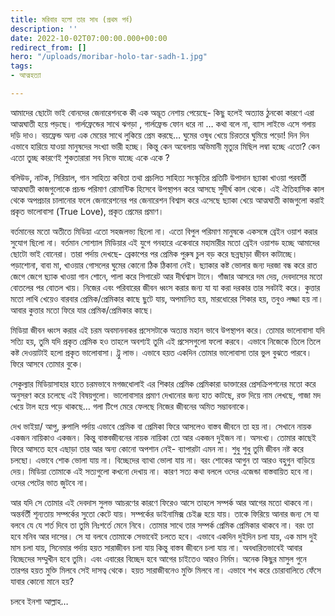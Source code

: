 ```yaml
---
title: মরিবার হলো তার সাধ (প্রথম পর্ব)
description: ''
date: 2022-10-02T07:00:00.000+00:00
redirect_from: []
hero: "/uploads/moribar-holo-tar-sadh-1.jpg"
tags:
- আত্মহত্যা

---
```

আমাদের ছোটো ভাই বোনদের জেনারেশনকে কী এক অদ্ভূত নেশায় পেয়েছে- কিছু হলেই অত্যান্ত ঠুনকো কারণে এরা আত্মঘাতী হয়ে পড়ছে। গার্লফ্রেন্ডের সাথে ঝগড়া , গার্লফ্রেন্ড ফোন ধরে না … কথা বলে না, ব্যাস লাইভে এসে গলায় দড়ি দাও। বয়ফ্রেন্ড অন্য এক মেয়ের সাথে লুকিয়ে প্রেম করছে… ঘুমের ওষুধ খেয়ে চিরতরে ঘুমিয়ে পড়ো! দিন দিন এভাবে হারিয়ে যাওয়া মানুষদের সংখ্যা ভারী হচ্ছে। কিন্তু কেন অবেলায় অভিমানী মৃত্যুর মিছিল লম্বা হচ্ছে এতো? কেন এতো তুচ্ছ কারণেই শুকতারারা সব নিভে যাচ্ছে একে একে ?

বলিউড, নাটক, সিরিয়াল, গান সাহিত্য কবিতা তথা প্রচলিত সাহিত্য সংস্কৃতির প্রতিটি উপাদান ছ্যাকা খাওয়া পরবর্তী আত্মঘাতী কাজগুলোকে প্রচন্ড পরিমাণ রোমান্টিক হিসেবে উপস্থাপন করে আসছে সুদীর্ঘ কাল থেকে। এই ঐতিহাসিক কাল থেকে অপপ্রচার চালানোর ফলে জেনারেশনের পর জেনারেশন বিশ্বাস করে এসেছে ছ্যাকা খেয়ে আত্মঘাতী কাজগুলো করাই প্রকৃত ভালোবাসা (True Love), প্রকৃত প্রেমের প্রমাণ।

বর্তমানের মতো অতীতে মিডিয়া এতো সহজলভ্য ছিলো না। এতো বিপুল পরিমাণ মানুষকে একসঙ্গে ব্রেইন ওয়াশ করার সুযোগ ছিলো না। বর্তমান সোশ্যাল মিডিয়ার এই যুগে গনহারে একেবারে মহামারীর মতো ব্রেইন ওয়াশড হচ্ছে আমাদের ছোটো ভাই বোনেরা। তারা পর্দায় দেখছে- ব্রেকাপের পর প্রেমিক পুরুষ চুল বড় করে ছন্নছাড়া জীবন কাটাচ্ছে। পড়াশোনা, বাবা মা, খাওয়ার গোসলের ঘুমের কোনো ঠিক ঠিকানা নেই। ছ্যাকার কষ্ট ভোলার জন্য দরজা বন্ধ করে রাত জেগে জেগে ছ্যাক খাওয়া গান শোনে, পালা করে সিগারেট আর দীর্ঘশ্বাস টানে। গাঁজার আসরে দম দেয়, দেবদাসের মতো বোতলের পর বোতল খায়। নিজের এবং পরিবারের জীবন ধ্বংস করার জন্য যা যা করা দরকার তার সবটাই করে। কুত্তার মতো লাথি খেয়েও বারবার প্রেমিক/প্রেমিকার কাছে ছুটে যায়, অপমানিত হয়, মারধোরের শিকার হয়, তবুও লজ্জা হয় না। আবার কুত্তার মতো ফিরে যার প্রেমিক/প্রেমিকার কাছে।

মিডিয়া জীবন ধ্বংস করার এই চরম অবমাননাকর প্রসেসটাকে অত্যন্ত মহান ভাবে উপস্থাপন করে। তোমার ভালোবাসা যদি সত্যি হয়, তুমি যদি প্রকৃত প্রেমিক হও তাহলে অবশ্যই তুমি এই প্রসেসগুলো ফলো করবে। এভাবে নিজেকে তিলে তিলে কষ্ট দেওয়াটাই হলো প্রকৃত ভালোবাসা। ট্রু লাভ। এভাবে হয়ত একদিন তোমার ভালোবাসা তার ভুল বুঝতে পারবে। ফিরে আসবে তোমার বুকে।

সেকুল্যার মিডিয়াসাহার হাতে চরমভাবে মগজধোলাই এর শিকার প্রেমিক প্রেমিকারা ডাক্তারের প্রেসক্রিপশনের মতো করে অনুসরণ করে চলেছে এই বিষয়গুলো। ভালোবাসার প্রমাণ দেখানোর জন্য হাত কাটছে, রক্ত দিয়ে নাম লেখছে, গাজা মদ খেয়ে টাল হয়ে পড়ে থাকছে… গলা টিপে মেরে ফেলছে নিজের জীবনের অমিত সম্ভাবনাকে।

দেখ ভাইয়া/ আপু, রুপালি পর্দায় এভাবে প্রেমিক বা প্রেমিকা ফিরে আসলেও বাস্তব জীবনে তা হয় না। সেখানে নায়ক একজন নায়িকাও একজন। কিন্তু বাস্তবজীবনের নায়ক নায়িকা তো আর একজন দুইজন না। অসংখ্য। তোমার কাছেই ফিরে আসতে হবে এছাড়া তার আর অন্য কোনো অপশান নেই- ব্যাপারটা এমন না। শুধু শুধু তুমি জীবন নষ্ট করে চলছো। এভাবে শোক ভোলা যায় না। বিচ্ছেদের ব্যাথা ভোলা যায় না। বরং শোকের আগুন তা আরও বহুগুন বাড়িয়ে দেয়। মিডিয়া তোমাকে এই সত্যগুলো কখনো দেখায় না। কারণ সত্য কথা বললে ওদের এজেন্ডা বাস্তবায়িত হবে না। ওদের পেটের ভাত জুটবে না।

আর যদি সে তোমার এই দেবদাস সুলভ আচরণের কারণে ফিরেও আসে তাহলে সম্পর্ক আর আগের মতো থাকবে না। অন্তর্বর্তী শূন্যতায় সম্পর্কের সুতো কেটে যায়। সম্পর্কের ডাইনামিক্স চেইঞ্জ হয়ে যায়। তাকে ফিরিয়ে আনার জন্য সে যা বলবে যে যে শর্ত দিবে তা তুমি নিঃশর্তে মেনে নিবে। তোমার সাথে তার সম্পর্ক প্রেমিক প্রেমিকার থাকবে না। বরং তা হবে মনিব আর দাসের। সে যা বলবে তোমাকে সেভাবেই চলতে হবে। এভাবে একদিন দুইদিন চলা যায়, এক মাস দুই মাস চলা যায়, সিনেমার পর্দায় হয়ত সারাজীবন চলা যায় কিন্তু বাস্তব জীবনে চলা যায় না। অবধারিতভাবেই আবার বিচ্ছেদের সম্মুখীন হবে তুমি। এবং এবারের বিচ্ছেদ হবে আগের চাইতেও আরও নির্মম। অনেক কিছুর মাসুল গুনে তারপর হয়ত মুক্তি মিলবে সেই দাসত্ব থেকে। হয়ত সারাজীবনেও মুক্তি মিলবে না। এভাবে শখ করে চোরাবালিতে ফেঁসে যাবার কোনো মানে হয়?

চলবে ইনশা আল্লাহ…